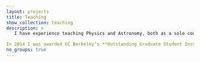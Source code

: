 ```yaml
---
layout: projects
title: Teaching
show_collection: teaching
description: >
   I have experience teaching Physics and Astronomy, both as a sole course instructor and as a teaching assistant. From my past teaching experiences I have developed a teaching philosophy that can be summarized by the following tenets. First, students learn best through active participation and collaborative learning. Second, it is important for instructors to integrate technical skills such as computing and data analysis techniques throughout the curriculum. And third, physics is an inherently difficult subject and students shouldn't be expected to understand everything the first time they see it. Transparency as a teacher and a mentor is vital for student retention.

In 2014 I was awarded UC Berkeley's **Outstanding Graduate Student Instructor Award** after being nominated for the honor by both my students and the Professors of record.
no_groups: true
---
```

